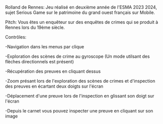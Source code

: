 Rolland de Rennes: Jeu réalisé en deuxième année de l'ESMA 2023 2024, sujet Serious Game sur le patrimoine du grand ouest français sur Mobile.

Pitch: Vous êtes un enquêteur sur des enquêtes de crimes qui se produit à Rennes lors du 19ème siècle.

Contrôles: 


-Navigation dans les menus par clique


-Exploration des scènes de crime au gyroscope (Un mode utilsant des flèches directionnels est présent)


-Récupération des preuves en cliquant dessus


-Zoom présant lors de l'exploration des scènes de crimes et d'inspection des preuves en écartant deux doigts sur l'écran


-Déplacement d'une preuve lors de l'inspection en glissant son doigt sur l'écran


-Depuis le carnet vous pouvez inspecter une preuve en cliquant sur son image
